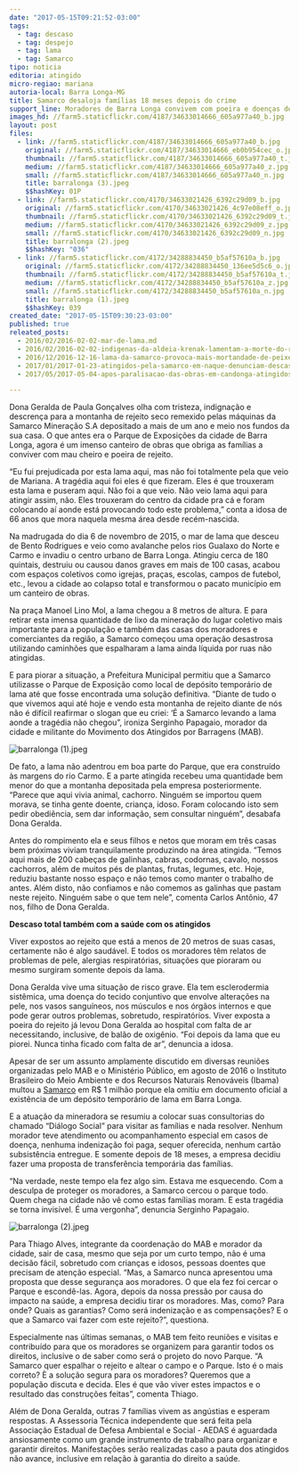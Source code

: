 ```yaml
---
date: "2017-05-15T09:21:52-03:00"
tags:
  - tag: descaso
  - tag: despejo
  - tag: lama
  - tag: Samarco
tipo: noticia
editoria: atingido
micro-regiao: mariana
autoria-local: Barra Longa-MG
title: Samarco desaloja famílias 18 meses depois do crime
support_line: Moradores de Barra Longa convivem com poeira e doenças desde o rompimento. Nenhum centavo foi pago e nenhum acompanhamento efetivo feito. Mineradora cercou o local para esconder o desastre.
images_hd: //farm5.staticflickr.com/4187/34633014666_605a977a40_b.jpg
layout: post
files:
  - link: //farm5.staticflickr.com/4187/34633014666_605a977a40_b.jpg
    original: //farm5.staticflickr.com/4187/34633014666_eb0b954cec_o.jpg
    thumbnail: //farm5.staticflickr.com/4187/34633014666_605a977a40_t.jpg
    medium: //farm5.staticflickr.com/4187/34633014666_605a977a40_z.jpg
    small: //farm5.staticflickr.com/4187/34633014666_605a977a40_n.jpg
    title: barralonga (3).jpeg
    $$hashKey: 01P
  - link: //farm5.staticflickr.com/4170/34633021426_6392c29d09_b.jpg
    original: //farm5.staticflickr.com/4170/34633021426_4c97e08eff_o.jpg
    thumbnail: //farm5.staticflickr.com/4170/34633021426_6392c29d09_t.jpg
    medium: //farm5.staticflickr.com/4170/34633021426_6392c29d09_z.jpg
    small: //farm5.staticflickr.com/4170/34633021426_6392c29d09_n.jpg
    title: barralonga (2).jpeg
    $$hashKey: "036"
  - link: //farm5.staticflickr.com/4172/34288834450_b5af57610a_b.jpg
    original: //farm5.staticflickr.com/4172/34288834450_136ee5d5c6_o.jpg
    thumbnail: //farm5.staticflickr.com/4172/34288834450_b5af57610a_t.jpg
    medium: //farm5.staticflickr.com/4172/34288834450_b5af57610a_z.jpg
    small: //farm5.staticflickr.com/4172/34288834450_b5af57610a_n.jpg
    title: barralonga (1).jpeg
    $$hashKey: 039
created_date: "2017-05-15T09:30:23-03:00"
published: true
releated_posts:
  - 2016/02/2016-02-02-mar-de-lama.md
  - 2016/02/2016-02-02-indigenas-da-aldeia-krenak-lamentam-a-morte-do-rio-doce.md
  - 2016/12/2016-12-16-lama-da-samarco-provoca-mais-mortandade-de-peixes-em-linhares.md
  - 2017/01/2017-01-23-atingidos-pela-samarco-em-naque-denunciam-descaso-da-empresa.md
  - 2017/05/2017-05-04-apos-paralisacao-das-obras-em-candonga-atingidos-se-reunem-com-samarco.md

---
```

<p>Dona Geralda de Paula Gon&ccedil;alves olha com tristeza, indigna&ccedil;&atilde;o e descren&ccedil;a para a montanha de rejeito seco remexido pelas m&aacute;quinas da Samarco Minera&ccedil;&atilde;o S.A depositado a mais de um ano e meio nos fundos da sua casa. O que antes era o Parque de Exposi&ccedil;&otilde;es da cidade de Barra Longa, agora &eacute; um imenso canteiro de obras que obriga as fam&iacute;lias a conviver com mau cheiro e poeira de rejeito.</p>

<p>&ldquo;Eu fui prejudicada por esta lama aqui, mas n&atilde;o foi totalmente pela que veio de Mariana. A trag&eacute;dia aqui foi eles &eacute; que fizeram. Eles &eacute; que trouxeram esta lama e puseram aqui. N&atilde;o foi a que veio. N&atilde;o veio lama aqui para atingir assim, n&atilde;o. Eles trouxeram do centro da cidade pra c&aacute; e foram colocando a&iacute; aonde est&aacute; provocando todo este problema,&rdquo; conta a idosa de 66 anos que mora naquela mesma &aacute;rea desde rec&eacute;m-nascida.</p>

<p>Na madrugada do dia 6 de novembro de 2015, o mar de lama que desceu de Bento Rodrigues e veio como avalanche pelos rios Gualaxo do Norte e Carmo e invadiu o centro urbano de Barra Longa. Atingiu cerca de 180 quintais, destruiu ou causou danos graves em mais de 100 casas, acabou com espa&ccedil;os coletivos como igrejas, pra&ccedil;as, escolas, campos de futebol, etc., levou a cidade ao colapso total e transformou o pacato munic&iacute;pio em um canteiro de obras.</p>

<p>Na pra&ccedil;a Manoel Lino Mol, a lama chegou a 8 metros de altura. E para retirar esta imensa quantidade de lixo da minera&ccedil;&atilde;o do lugar coletivo mais importante para a popula&ccedil;&atilde;o e tamb&eacute;m das casas dos moradores e comerciantes da regi&atilde;o, a Samarco come&ccedil;ou uma opera&ccedil;&atilde;o desastrosa utilizando caminh&otilde;es que espalharam a lama ainda l&iacute;quida por ruas n&atilde;o atingidas.</p>

<p>E para piorar a situa&ccedil;&atilde;o, a Prefeitura Municipal permitiu que a Samarco utilizasse o Parque de Exposi&ccedil;&atilde;o como local de dep&oacute;sito tempor&aacute;rio de lama at&eacute; que fosse encontrada uma solu&ccedil;&atilde;o definitiva. &ldquo;Diante de tudo o que vivemos aqui at&eacute; hoje e vendo esta montanha de rejeito diante de n&oacute;s n&atilde;o &eacute; dif&iacute;cil reafirmar o slogan que eu criei: &lsquo;&Eacute; a Samarco levando a lama aonde a trag&eacute;dia n&atilde;o chegou&rdquo;, ironiza Serginho Papagaio, morador da cidade e militante do Movimento dos Atingidos por Barragens (MAB).</p>

<p><img alt="barralonga (1).jpeg" src="//farm5.staticflickr.com/4172/34288834450_b5af57610a_b.jpg" /></p>

<p>De fato, a lama n&atilde;o adentrou em boa parte do Parque, que era constru&iacute;do &agrave;s margens do rio Carmo. E a parte atingida recebeu uma quantidade bem menor do que a montanha depositada pela empresa posteriormente. &ldquo;Parece que aqui vivia animal, cachorro. Ningu&eacute;m se importou quem morava, se tinha gente doente, crian&ccedil;a, idoso. Foram colocando isto sem pedir obedi&ecirc;ncia, sem dar informa&ccedil;&atilde;o, sem consultar ningu&eacute;m&rdquo;, desabafa Dona Geralda.</p>

<p>Antes do rompimento ela e seus filhos e netos que moram em tr&ecirc;s casas bem pr&oacute;ximas viviam tranquilamente produzindo na &aacute;rea atingida. &ldquo;Temos aqui mais de 200 cabe&ccedil;as de galinhas, cabras, codornas, cavalo, nossos cachorros, al&eacute;m de muitos p&eacute;s de plantas, frutas, legumes, etc. Hoje, reduziu bastante nosso espa&ccedil;o e n&atilde;o temos como manter o trabalho de antes. Al&eacute;m disto, n&atilde;o confiamos e n&atilde;o comemos as galinhas que pastam neste rejeito. Ningu&eacute;m sabe o que tem nele&rdquo;, comenta Carlos Ant&ocirc;nio, 47 nos, filho de Dona Geralda.</p>

<p><strong>Descaso total tamb&eacute;m com a sa&uacute;de com os atingidos</strong></p>

<p>Viver expostos ao rejeito que est&aacute; a menos de 20 metros de suas casas, certamente n&atilde;o &eacute; algo saud&aacute;vel. E todos os moradores t&ecirc;m relatos de problemas de pele, alergias respirat&oacute;rias, situa&ccedil;&otilde;es que pioraram ou mesmo surgiram somente depois da lama.</p>

<p>Dona Geralda vive uma situa&ccedil;&atilde;o de risco grave. Ela tem esclerodermia sist&ecirc;mica, uma doen&ccedil;a do tecido conjuntivo que envolve altera&ccedil;&otilde;es na pele, nos vasos sangu&iacute;neos, nos m&uacute;sculos e nos &oacute;rg&atilde;os internos e que pode gerar outros problemas, sobretudo, respirat&oacute;rios. Viver exposta a poeira do rejeito j&aacute; levou Dona Geralda ao hospital com falta de ar necessitando, inclusive, de bal&atilde;o de oxig&ecirc;nio. &ldquo;Foi depois da lama que eu piorei. Nunca tinha ficado com falta de ar&rdquo;, denuncia a idosa.</p>

<p>Apesar de ser um assunto amplamente discutido em diversas reuni&otilde;es organizadas pelo MAB e o Minist&eacute;rio P&uacute;blico, em agosto de 2016 o Instituto Brasileiro do Meio Ambiente e dos Recursos Naturais Renov&aacute;veis (Ibama) multou a&nbsp;<a href="http://g1.globo.com/tudo-sobre/samarco/">Samarco</a>&nbsp;em R$ 1 milh&atilde;o porque ela omitiu em documento oficial a exist&ecirc;ncia de um dep&oacute;sito tempor&aacute;rio de lama em Barra Longa.</p>

<p>E a atua&ccedil;&atilde;o da mineradora se resumiu a colocar suas consultorias do chamado &ldquo;Di&aacute;logo Social&rdquo; para visitar as fam&iacute;lias e nada resolver. Nenhum morador teve atendimento ou acompanhamento especial em casos de doen&ccedil;a, nenhuma indeniza&ccedil;&atilde;o foi paga, sequer oferecida, nenhum cart&atilde;o subsist&ecirc;ncia entregue. E somente depois de 18 meses, a empresa decidiu fazer uma proposta de transfer&ecirc;ncia tempor&aacute;ria das fam&iacute;lias.</p>

<p>&ldquo;Na verdade, neste tempo ela fez algo sim. Estava me esquecendo. Com a desculpa de proteger os moradores, a Samarco cercou o parque todo. Quem chega na cidade n&atilde;o v&ecirc; como estas fam&iacute;lias moram. E esta trag&eacute;dia se torna invis&iacute;vel. &Eacute; uma vergonha&rdquo;, denuncia Serginho Papagaio.</p>

<p><img alt="barralonga (2).jpeg" src="//farm5.staticflickr.com/4170/34633021426_6392c29d09_b.jpg" /></p>

<p>Para Thiago Alves, integrante da coordena&ccedil;&atilde;o do MAB e morador da cidade, sair de casa, mesmo que seja por um curto tempo, n&atilde;o &eacute; uma decis&atilde;o f&aacute;cil, sobretudo com crian&ccedil;as e idosos, pessoas doentes que precisam de aten&ccedil;&atilde;o especial. &ldquo;Mas, a Samarco nunca apresentou uma proposta que desse seguran&ccedil;a aos moradores. O que ela fez foi cercar o Parque e escond&ecirc;-las. Agora, depois da nossa press&atilde;o por causa do impacto na sa&uacute;de, a empresa decidiu tirar os moradores. Mas, como? Para onde? Quais as garantias? Como ser&aacute; indeniza&ccedil;&atilde;o e as compensa&ccedil;&otilde;es? E o que a Samarco vai fazer com este rejeito?&rdquo;, questiona.</p>

<p>Especialmente nas &uacute;ltimas semanas, o MAB tem feito reuni&otilde;es e visitas e contribu&iacute;do para que os moradores se organizem para garantir todos os direitos, inclusive o de saber como ser&aacute; o projeto do novo Parque. &ldquo;A Samarco quer espalhar o rejeito e altear o campo e o Parque. Isto &eacute; o mais correto? &Egrave; a solu&ccedil;&atilde;o segura para os moradores? Queremos que a popula&ccedil;&atilde;o discuta e decida. Eles &eacute; que v&atilde;o viver estes impactos e o resultado das constru&ccedil;&otilde;es feitas&rdquo;, comenta Thiago.</p>

<p>Al&eacute;m de Dona Geralda, outras 7 fam&iacute;lias vivem as ang&uacute;stias e esperam respostas. A Assessoria T&eacute;cnica independente que ser&aacute; feita pela Associa&ccedil;&atilde;o Estadual de Defesa Ambiental e Social - AEDAS &eacute; aguardada ansiosamente como um grande instrumento de trabalho para organizar e garantir direitos. Manifesta&ccedil;&otilde;es ser&atilde;o realizadas caso a pauta dos atingidos n&atilde;o avance, inclusive em rela&ccedil;&atilde;o &agrave; garantia do direito a sa&uacute;de.</p>
